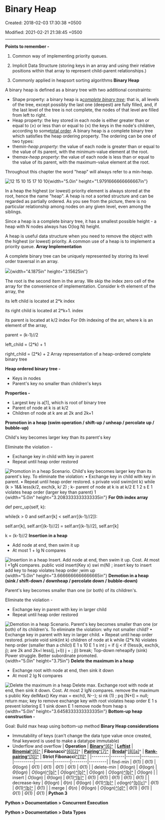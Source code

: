 # Binary Heap

Created: 2018-02-03 17:30:38 +0500

Modified: 2021-02-21 21:38:45 +0500

---

**Points to remember -**

1.  Common way of implementing priority queues.

2.  Implicit Data Structure (storing keys in an array and using their relative positions within that array to represent child-parent relationships.)

3.  Commonly applied in heapsort sorting algorithms
**Binary Heap**

A binary heap is defined as a binary tree with two additional constraints:
-   Shape property: a binary heap is a[*complete binary tree*](https://en.wikipedia.org/wiki/Complete_Binary_Tree); that is, all levels of the tree, except possibly the last one (deepest) are fully filled, and, if the last level of the tree is not complete, the nodes of that level are filled from left to right.
-   Heap property: the key stored in each node is either greater than or equal to (≥) or less than or equal to (≤) the keys in the node's children, according to some[total order](https://en.wikipedia.org/wiki/Total_order).
A binary heap is a complete binary tree which satisfies the heap ordering property. The ordering can be one of two types:
-   the*min-heap property*: the value of each node is greater than or equal to the value of its parent, with the minimum-value element at the root.
-   the*max-heap property*: the value of each node is less than or equal to the value of its parent, with the maximum-value element at the root.

Throughout this chapter the word "heap" will always refer to a min-heap.

![12 15 10 15 17 10 10 ](media/Binary-Heap-image1.png){width="5.0in" height="1.9791666666666667in"}

In a heap the highest (or lowest) priority element is always stored at the root, hence the name "heap". A heap is not a sorted structure and can be regarded as partially ordered. As you see from the picture, there is no particular relationship among nodes on any given level, even among the siblings.

Since a heap is a complete binary tree, it has a smallest possible height - a heap with N nodes always has O(log N) height.

A heap is useful data structure when you need to remove the object with the highest (or lowest) priority. A common use of a heap is to implement a priority queue.
**Array Implementation**

A complete binary tree can be uniquely represented by storing its level order traversal in an array.

![](media/Binary-Heap-image2.png){width="4.1875in" height="3.15625in"}

The root is the second item in the array. We skip the index zero cell of the array for the convenience of implementation. Consider k-th element of the array, the

its left child is located at 2*k index

its right child is located at 2*k+1. index

its parent is located at k/2 index
For 0th indexing of the arr, where k is an element of the array,

parent = (k-1)//2

left_child = (2*k) + 1

right_child = (2*k) + 2
Array representation of a heap-ordered complete binary tree

**Heap ordered binary tree -**
-   Keys in nodes
-   Parent's key no smaller than children's keys

**Properties -**
-   Largest key is a[1], which is root of binary tree
-   Parent of node at k is at k/2
-   Children of node at k are at 2k and 2k+1

**Promotion in a heap (swim operation / shift-up / unheap / percolate up / bubble-up)**

Child's key becomes larger key than its parent's key

Eliminate the violation -
-   Exchange key in child with key in parent
-   Repeat until heap order restored

![Promotion in a heap Scenario. Child's key becomes larger key than its parent's key. To eliminate the violation: • Exchange key in child with key in parent. • Repeat until heap order restored. s private void swim(int k) while (k > 1&& less(k/2, exch(k, k/ 2) ; k- parent of node at k is at k/2 E 1 2 s E 1 violates heap order (larger key than parent) 1 ](media/Binary-Heap-image3.png){width="5.0in" height="3.2083333333333335in"}
**For 0th index array**

def perc_up(self, k):

while(k > 0 and self.arr[k] < self.arr[(k-1)//2]):

self.arr[k], self.arr[(k-1)//2] = self.arr[(k-1)//2], self.arr[k]

k = (k-1)//2
**Insertion in a heap**
-   Add node at end, then swim it up
-   At most 1 + lg N compares

![Insertion in a heap Insert. Add node at end, then swim it up. Cost. At most I +1gN compares. public void insert(Key x) swi m(N) ; insert key to insert add key to heap violates heap order ;wim up ](media/Binary-Heap-image4.png){width="5.0in" height="3.6666666666666665in"}
**Demotion in a heap (sink / shift-down / downheap / percolate down / bubble-down)**

Parent's key becomes smaller than one (or both) of its children's.

Eliminate the violation -
-   Exchange key in parent with key in larger child
-   Repeat until heap order restored

![Demotion in a heap Scenario. Parent's key becomes smaller than one (or both) of its children's. To eliminate the violation: why not smaller child? • Exchange key in parent with key in larger child. • Repeat until heap order restored. private void sink(int k) children of node at k while (2*k N) violates henp order (smaller than a chilcl) E 1 s 10 E 1 s int j = if (j < if (!less(k, exch(k, j); are 2k and 2k+l less(j, j+l)) j + ; j)) break; Top-down reheapify (sink) Power struggle. Better subordinate promoted. ](media/Binary-Heap-image5.png){width="5.0in" height="3.75in"}
**Delete the maximum in a heap**
-   Exchange root with node at end, then sink it down
-   At most 2 lg N compares

![Delete the maximum in a heap Delete max. Exchange root with node at end, then sink it down. Cost. At most 2 lgN compares. remove the maximum s public Key delMax() Key max = exch(l, N--); si nk (1) ; pq [N+I] = null; return max; key to remove exchange key with root violates heap order E 1 s prevent loitering E 1 sink down E 1 remove node from heap s ](media/Binary-Heap-image6.png){width="5.0in" height="3.6458333333333335in"}
**Bottom-up heap construction -**

Goal: Build max heap using bottom-up method
**Binary Heap considerations**
-   Immutability of keys (can't change the data type value once created, final keyword is used to make a datatype immutable)
-   Underflow and overflow
| **Operation** | [**Binary**](https://en.wikipedia.org/wiki/Binary_heap)[^[6]^](https://en.wikipedia.org/wiki/Fibonacci_heap#cite_note-CLRS-6) | [**Leftist**](https://en.wikipedia.org/wiki/Leftist_tree) | [**Binomial**](https://en.wikipedia.org/wiki/Binomial_heap)[^[6]^](https://en.wikipedia.org/wiki/Fibonacci_heap#cite_note-CLRS-6) | **Fibonacci**^[[6]](https://en.wikipedia.org/wiki/Fibonacci_heap#cite_note-CLRS-6)[[2]](https://en.wikipedia.org/wiki/Fibonacci_heap#cite_note-Fredman_And_Tarjan-2)^ | [**Pairing**](https://en.wikipedia.org/wiki/Pairing_heap)[^[7]^](https://en.wikipedia.org/wiki/Fibonacci_heap#cite_note-Iacono-7)                                             | [**Brodal**](https://en.wikipedia.org/wiki/Brodal_queue)^[[8]](https://en.wikipedia.org/wiki/Fibonacci_heap#cite_note-8)[[a]](https://en.wikipedia.org/wiki/Fibonacci_heap#cite_note-brodal-10)^ | [**Rank-pairing**](https://en.wikipedia.org/w/index.php?title=Rank-pairing_heap&action=edit&redlink=1)[^[10]^](https://en.wikipedia.org/wiki/Fibonacci_heap#cite_note-11) | **Strict Fibonacci**[^[11]^](https://en.wikipedia.org/wiki/Fibonacci_heap#cite_note-12) |
|---------|-------|-------|---------|----------|---------|--------|--------|---------|
| find-min      | *Θ*(1)                                                                                                                          | *Θ*(1)                                                    | *Θ*(log*n*)                                                                                                                        | *Θ*(1)                                                                                                                                                                    | *Θ*(1)                                                                                                                                                                          | *Θ*(1)                                                                                                                                                                                               | *Θ*(1)                                                                                                                                                                      | *Θ*(1)                                                                                    |
| delete-min    | *Θ*(log*n*)                                                                                                                    | *Θ*(log*n*)                                              | *Θ*(log*n*)                                                                                                                        | *O*(log*n*)[^[b]^](https://en.wikipedia.org/wiki/Fibonacci_heap#cite_note-amortized-13)                                                                                | *O*(log*n*)[^[b]^](https://en.wikipedia.org/wiki/Fibonacci_heap#cite_note-amortized-13)                                                                                      | *O*(log*n*)                                                                                                                                                                                         | *O*(log*n*)[^[b]^](https://en.wikipedia.org/wiki/Fibonacci_heap#cite_note-amortized-13)                                                                                  | *O*(log*n*)                                                                              |
| insert        | *O*(log*n*)                                                                                                                    | *Θ*(log*n*)                                              | *Θ*(1)[^[b]^](https://en.wikipedia.org/wiki/Fibonacci_heap#cite_note-amortized-13)                                                | *Θ*(1)                                                                                                                                                                    | *Θ*(1)                                                                                                                                                                          | *Θ*(1)                                                                                                                                                                                               | *Θ*(1)                                                                                                                                                                      | *Θ*(1)                                                                                    |
| decrease-key  | *Θ*(log*n*)                                                                                                                    | *Θ*(*n*)                                                  | *Θ*(log*n*)                                                                                                                        | *Θ*(1)[^[b]^](https://en.wikipedia.org/wiki/Fibonacci_heap#cite_note-amortized-13)                                                                                      | *o*(log*n*)^[[b]](https://en.wikipedia.org/wiki/Fibonacci_heap#cite_note-amortized-13)[[c]](https://en.wikipedia.org/wiki/Fibonacci_heap#cite_note-pairingdecreasekey-16)^ | *Θ*(1)                                                                                                                                                                                               | *Θ*(1)[^[b]^](https://en.wikipedia.org/wiki/Fibonacci_heap#cite_note-amortized-13)                                                                                        | *Θ*(1)                                                                                    |
| merge         | *Θ*(*n*)                                                                                                                        | *Θ*(log*n*)                                              | *O*(log*n*)[^[d]^](https://en.wikipedia.org/wiki/Fibonacci_heap#cite_note-merge-17)                                              | *Θ*(1)                                                                                                                                                                    | *Θ*(1)                                                                                                                                                                          | *Θ*(1)                                                                                                                                                                                               | *Θ*(1)                                                                                                                                                                      | *Θ*(1)                                                                                    |
**Python 3**

**Python > Documentation > Concurrent Execution**

**Python > Documentation > Data Types**
